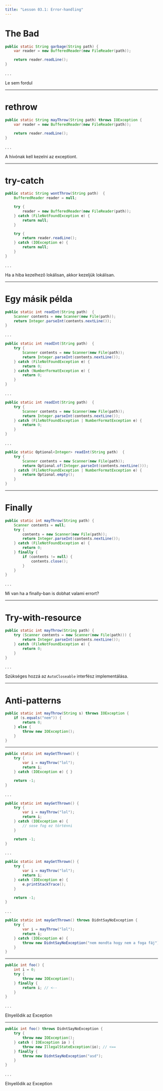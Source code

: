 ```yaml
---
title: "Lesson 03.1: Error-handling"
---
```


# The Bad

```java
public static String garbage(String path) {
    var reader = new BufferedReader(new FileReader(path));

    return reader.readLine();
}
```
. . .

Le sem fordul

---

# rethrow

```java
public static String mayThrow(String path) throws IOException {
    var reader = new BufferedReader(new FileReader(path));

    return reader.readLine();
}
```

. . .

A hívónak kell kezelni az exceptiont.

---

# try-catch

```java
public static String wontThrow(String path)  {
    BufferedReader reader = null;

    try {
        reader = new BufferedReader(new FileReader(path));
    } catch (FileNotFoundException e) {
        return null;
    }

    try {
        return reader.readLine();
    } catch (IOException e) {
        return null;
    }
}
```

. . .

Ha a hiba kezelhező lokálisan, akkor kezeljük lokálisan.

---

# Egy másik példa

```java
public static int readInt(String path)  {
    Scanner contents = new Scanner(new File(path));
    return Integer.parseInt(contents.nextLine());
}
```

. . .

```java
public static int readInt(String path)  {
    try {
        Scanner contents = new Scanner(new File(path));
        return Integer.parseInt(contents.nextLine());
    } catch (FileNotFoundException e) {
        return 0;
    } catch (NumberFormatException e) {
        return 0;
    }
}
```

. . .

```java
public static int readInt(String path)  {
    try {
        Scanner contents = new Scanner(new File(path));
        return Integer.parseInt(contents.nextLine());
    } catch (FileNotFoundException | NumberFormatException e) {
        return 0;
    }
}
```

. . .

```java
public static Optional<Integer> readInt(String path)  {
    try {
        Scanner contents = new Scanner(new File(path));
        return Optional.of(Integer.parseInt(contents.nextLine()));
    } catch (FileNotFoundException | NumberFormatException e) {
        return Optional.empty();
    }
}
```

---

# Finally

```java
public static int mayThrow(String path) {
    Scanner contents = null;
    try {
        contents = new Scanner(new File(path));
        return Integer.parseInt(contents.nextLine());
    } catch (FileNotFoundException e) {
        return 0;
    } finally {
        if (contents != null) {
            contents.close();
        }
    }
}
```

. . .

Mi van ha a finally-ban is dobhat valami errort?

---

# Try-with-resource

```java
public static int mayThrow(String path) {
    try (Scanner contents = new Scanner(new File(path))) {
        return Integer.parseInt(contents.nextLine());
    } catch (FileNotFoundException e) {
        return 0;
    }
}
```

. . .

Szükséges hozzá az `AutoCloseable` interfész implementálása.

---

# Anti-patterns

```java
public static int mayThrow(String s) throws IOException {
    if (s.equals("nem")) {
        return 0;
    } else {
        throw new IOException();
    }
}
```

---

```java
public static int mayGetThrown() {
    try {
        var i = mayThrow("lol");
        return i;
    } catch (IOException e) { }

    return -1;
}
```

. . .

```java
public static int mayGetThrown() {
    try {
        var i = mayThrow("lol");
        return i;
    } catch (IOException e) {
        // sose fog ez történni
    }

    return -1;
}
```

. . .

```java
public static int mayGetThrown() {
    try {
        var i = mayThrow("lol");
        return i;
    } catch (IOException e) {
        e.printStackTrace();
    }

    return -1;
}
```

. . .

```java
public static int mayGetThrown() throws DidntSayNoException {
    try {
        var i = mayThrow("lol");
        return i;
    } catch (IOException e) {
        throw new DidntSayNoException("nem mondta hogy nem a foga fáj");
    }
}
```

---

```java
public int foo() {
    int i = 0;
    try {
        throw new IOException();
    } finally {
        return i; // <--
    }
}
```

. . .

Elnyelődik az Exception

---

```java
public int foo() throws DidntSayNoException {
    try {
        throw new IOException();
    } catch ( IOException io ) {
        throw new IllegalStateException(io); // <==
    } finally {
        throw new DidntSayNoException("asd");
    }
}
```

. . .

Elnyelődik az Exception
